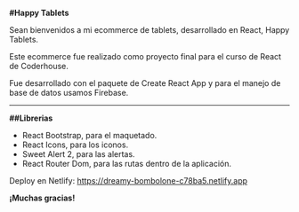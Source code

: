**#Happy Tablets**

Sean bienvenidos a mi ecommerce de tablets, desarrollado en React, Happy Tablets. 

Este ecommerce fue realizado como proyecto final para el curso de React de Coderhouse.

Fue desarrollado con el paquete de Create React App y para el manejo de base de datos usamos Firebase.
* * *
**##Librerias**
-	React Bootstrap, para el maquetado.
-	React Icons, para los iconos.
-	Sweet Alert 2, para las alertas.
-	React Router Dom, para las rutas dentro de la aplicación.

Deploy en Netlify: https://dreamy-bombolone-c78ba5.netlify.app

**¡Muchas gracias!**
